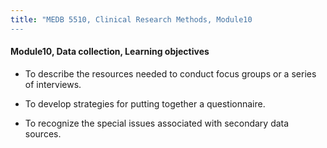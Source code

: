 ```yaml
---
title: "MEDB 5510, Clinical Research Methods, Module10
---
```


#### Module10, Data collection, Learning objectives

+ To describe the resources needed to conduct focus groups or a series of interviews.

+ To develop strategies for putting together a questionnaire.

+ To recognize the special issues associated with secondary data sources.
